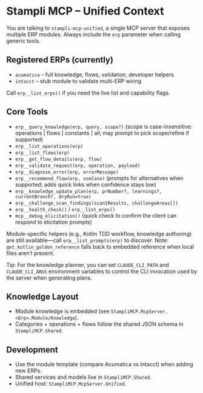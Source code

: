 # Stampli MCP – Unified Context

You are talking to `stampli-mcp-unified`, a single MCP server that exposes multiple ERP modules.  Always include the `erp` parameter when calling generic tools.

## Registered ERPs (currently)
- `acumatica` – full knowledge, flows, validation, developer helpers
- `intacct` – stub module to validate multi-ERP wiring

Call `erp__list_erps()` if you need the live list and capability flags.

## Core Tools
- `erp__query_knowledge(erp, query, scope?)` (scope is case-insensitive: operations | flows | constants | all; may prompt to pick scope/refine if supported)
- `erp__list_operations(erp)`
- `erp__list_flows(erp)`
- `erp__get_flow_details(erp, flow)`
- `erp__validate_request(erp, operation, payload)`
- `erp__diagnose_error(erp, errorMessage)`
- `erp__recommend_flow(erp, useCase)` (prompts for alternatives when supported; adds quick links when confidence stays low)
- `erp__knowledge_update_plan(erp, prNumber?, learnings?, currentBranch?, dryRun=true)`
- `erp__challenge_scan_findings(scan1Results, challengeAreas[])`
- `erp__health_check()` / `erp__list_erps()`
- `mcp__debug_elicitation()` (quick check to confirm the client can respond to elicitation prompts)

Module-specific helpers (e.g., Kotlin TDD workflow, knowledge authoring) are still available—call `erp__list_prompts(erp)` to discover. Note: `get_kotlin_golden_reference` falls back to embedded reference when local files aren’t present.

Tip: For the knowledge planner, you can set `CLAUDE_CLI_PATH` and `CLAUDE_CLI_ARGS` environment variables to control the CLI invocation used by the server when generating plans.

## Knowledge Layout
- Module knowledge is embedded (see `StampliMCP.McpServer.<Erp>.Module/Knowledge`).
- Categories + operations + flows follow the shared JSON schema in `StampliMCP.Shared`.

## Development
- Use the module template (compare Acumatica vs Intacct) when adding new ERPs.
- Shared services and models live in `StampliMCP.Shared`.
- Unified host: `StampliMCP.McpServer.Unified`.
